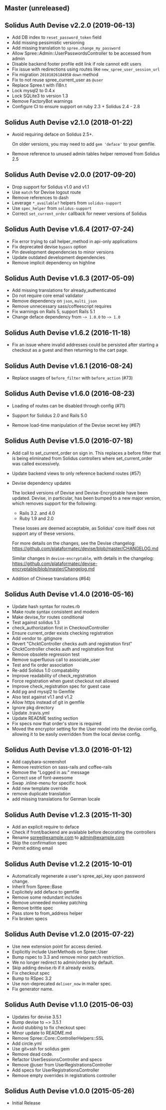 ## Master (unreleased)

## Solidus Auth Devise v2.2.0 (2019-06-13)

* Add DB index to `reset_password_token` field
* Add missing pessimistic versioning
* Add missing translation to `spree.change_my_password`
* Allow Spree::Admin::UserPasswordsController to be accessed from admin
* Disable backend footer profile edit link if role cannot edit users
* Fix issue with redirections using routes like `new_spree_user_session_url`
* Fix migration `20101026184950` `down` method
* Fix to not reuse spree_current_user as `@user`
* Replace Spree.t with I18n.t
* Lock mysql2 to 0.4.x
* Lock SQLite3 to version 1.3
* Remove FactoryBot warnings
* Configure CI to ensure support on ruby 2.3 + Solidus 2.4 - 2.8

## Solidus Auth Devise v2.1.0 (2018-01-22)

* Avoid requiring deface on Solidus 2.5+.

  On older versions, you may need to add `gem 'deface'` to your gemfile.

* Remove reference to unused admin tables helper removed from Solidus 2.5

## Solidus Auth Devise v2.0.0 (2017-09-20)

* Drop support for Solidus v1.0 and v1.1
* Use `match` for Devise logout route
* Remove references to dash
* Leverage `*_available?` helpers from `solidus-support`
* Use `spec_helper` from `solidus-support`
* Correct `set_current_order` callback for newer versions of Solidus

## Solidus Auth Devise v1.6.4 (2017-07-24)

* Fix error trying to call helper_method in api-only applications
* Fix deprecated devise `bypass` option
* Pin development dependencies to minor versions
* Update outdated development dependencies
* Remove implicit dependency on highline

## Solidus Auth Devise v1.6.3 (2017-05-09)

* Add missing translations for already_authenticated
* Do not require core email validator
* Remove dependency on `json`, `multi_json`
* Remove unnecessary sass/coffeescript requires
* Fix warnings on Rails 5, support Rails 5.1
* Change deface dependency from `~> 1.0.0` to `~> 1.0`

## Solidus Auth Devise v1.6.2 (2016-11-18)

* Fix an issue where invalid addresses could be persisted after starting a
  checkout as a guest and then returning to the cart page.

## Solidus Auth Devise v1.6.1 (2016-08-24)

* Replace usages of `before_filter` with `before_action` (#73)

## Solidus Auth Devise v1.6.0 (2016-08-23)

* Loading of routes can be disabled through config (#71)

* Support for Solidus 2.0 and Rails 5.0

* Remove load-time manipulation of the Devise secret key (#67)

## Solidus Auth Devise v1.5.0 (2016-07-18)

* Add call to set_current_order on sign in. This replaces a before filter that
  is being eliminated from Solidus controllers where set_current_order was
  called excessively.

* Update backend views to only reference backend routes (#57)

* Devise dependency updates

  The locked versions of Devise and Devise-Encryptable have been updated.
  Devise, in particular, has been bumped to a new major version, which removes
  support for the following:

  - Rails 3.2. and 4.0
  - Ruby 1.9 and 2.0

  These losses are deemed acceptable, as Solidus' core itself does not
  support any of these versions.

  For more details on the changes, see the Devise changelog:
  https://github.com/plataformatec/devise/blob/master/CHANGELOG.md

  Similar changes in `devise-encryptable`, with details in the changelog:
  https://github.com/plataformatec/devise-encryptable/blob/master/Changelog.md

* Addition of Chinese translations (#64)

## Solidus Auth Devise v1.4.0 (2016-05-16)

* Update hash syntax for routes.rb
* Make route syntax consistent and modern
* Make devise_for routes conditional
* Test against solidus 1.3
* check_authorization first in CheckoutController
* Ensure current_order exists checking registration
* Add vendor to .gitignore
* Revert "ChcktController checks auth and registration first"
* ChcktController checks auth and registration first
* Remove obsolete regression test
* Remove superfluous call to associate_user
* Test and fix order association
* Re-add Solidus 1.0 compatability
* Improve readability of check_registration
* Force registration when guest checkout not allowed
* Improve check_registration spec for guest case
* Add pg and mysql2 to Gemfile
* Also test against v1.1 and v1.2
* Allow https instead of git in gemfile
* Ignore pkg directory
* Update .travis.yml
* Update README testing section
* Fix specs now that order's store is required
* Moved the encryptor setting for the User model into the devise config, allowing it to be easily overridden from the local devise config.

## Solidus Auth Devise v1.3.0 (2016-01-12)

* Add capybara-screenshot
* Remove restriction on sass-rails and coffee-rails
* Remove the "Logged in as:" message
* Correct use of font-awesome
* Swap .inline-menu for specific hook
* Add new template override
* remove duplicate translation
* add missing translations for German locale

## Solidus Auth Devise v1.2.3 (2015-11-30)

* Add an explicit require to deface
* Check if front/backend are available before decorating the controllers
* Rename spree@example.com to admin@example.com
* Skip the confirmation spec
* Permit editing email

## Solidus Auth Devise v1.2.2 (2015-10-01)

* Automatically regenerate a user's spree_api_key upon password change.
* Inherit from Spree::Base
* Explicitely add deface to gemfile
* Remove some redundant includes
* Remove unneeded monkey patching
* Remove brittle spec
* Pass store to from_address helper
* Fix broken specs

## Solidus Auth Devise v1.2.0 (2015-07-22)

* Use new extension point for access denied.
* Explicitly include UserMethods on Spree::User
* Bump rspec to 3.3 and remove minor patch restriction.
* We no longer redirect to admin/orders by default.
* Skip adding devise.rb if it already exists.
* Fix checkout spec
* Bump to RSpec 3.2
* Use non-deprecated `deliver_now` in mailer spec.
* Fix generator name.

## Solidus Auth Devise v1.1.0 (2015-06-03)

* Updates for devise 3.5.1
* Bump devise to ~> 3.5.1
* Avoid stubbing to fix checkout spec
* Minor update to README.md
* Remove Spree::Core::ControllerHelpers::SSL
* Add circle.yml
* Use git+ssh for solidus gem
* Remove dead code.
* Refactor UserSessionsController and specs
* Remove @user from UserRegistrationsController
* Add specs for UserRegistrationsController
* Remove empty overrides in registrations controller

## Solidus Auth Devise v1.0.0 (2015-05-26)

* Initial Release
